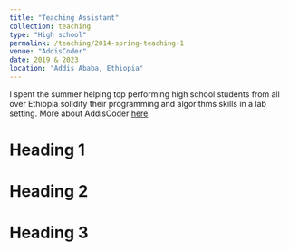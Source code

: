 ```yaml
---
title: "Teaching Assistant"
collection: teaching
type: "High school"
permalink: /teaching/2014-spring-teaching-1
venue: "AddisCoder"
date: 2019 & 2023
location: "Addis Ababa, Ethiopia"
---
```


I spent the summer helping top performing high school students from all over Ethiopia solidify their programming and algorithms skills in a lab setting. More about AddisCoder [here](addiscoder.com)

Heading 1
======

Heading 2
======

Heading 3
======